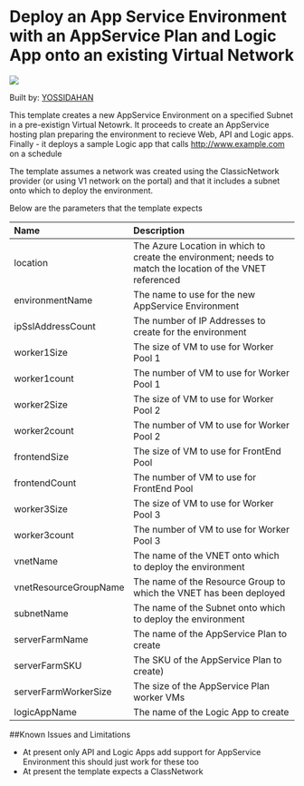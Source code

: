 # Deploy an App Service Environment with an AppService Plan and Logic App onto an existing Virtual Network

<a href="https://portal.azure.com/#create/Microsoft.Template/uri/https%3A%2F%2Fraw.githubusercontent.com%2FAzure%2Fazure-quickstart-templates%2Fmaster%2Fappserviceenvironment-with-serviceplan%2Fazuredeploy.json" target="_blank">
    <img src="http://azuredeploy.net/deploybutton.png"/>
</a>

Built by: [YOSSIDAHAN](https://github.com/yossidahan)

This template creates a new AppService Environment on a specified Subnet in a pre-existign Virtual Netowrk. 
It proceeds to create an AppService hosting plan preparing the environment to recieve Web, API and Logic apps.
Finally - it deploys a sample Logic app that calls http://www.example.com on a schedule

The template assumes a network was created using the ClassicNetwork provider (or using V1 network on the portal) and that it includes a subnet onto which to deploy the environment.

Below are the parameters that the template expects

| Name   | Description    |
|:--- |:---|
| location  | The Azure Location in which to create the environment; needs to match the location of the VNET referenced |
| environmentName  | The name to use for the new AppService Environment |
| ipSslAddressCount  | The number of IP Addresses to create for the environment |
| worker1Size | The size of VM to use for Worker Pool 1 |
| worker1count | The number of VM to use for Worker Pool 1 |
| worker2Size | The size of VM to use for Worker Pool 2 |
| worker2count  | The number of VM to use for Worker Pool 2 |
| frontendSize | The size of VM to use for FrontEnd Pool |
| frontendCount | The number of VM to use for FrontEnd Pool |
| worker3Size | The size of VM to use for Worker Pool 3 |
| worker3count | The number of VM to use for Worker Pool 3 |
| vnetName | The name of the VNET onto which to deploy the environment |
| vnetResourceGroupName | The name of the Resource Group to which the VNET has been deployed |
| subnetName | The name of the Subnet onto which to deploy the environment |
| serverFarmName | The name of the AppService Plan to create |
| serverFarmSKU |  The SKU of the AppService Plan to create) |
| serverFarmWorkerSize | The size of the AppService Plan worker VMs  |
| logicAppName | The name of the Logic App to create  |


##Known Issues and Limitations
- At present only API and Logic Apps add support for AppService Environment this should just work for these too
- At present the template expects a ClassNetwork
